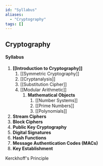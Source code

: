 ```yaml
---
id: "Syllabus"
aliases:
  - "Cryptography"
tags: []
---
```


## Cryptography

#### Syllabus
1. **[[Introduction to Cryptography]]**
    1. [[Symmetric Cryptography]]
    2. [[Cryptanalysis]]
    3. [[Substitution Cipher]]
    4. [[Modular Arithmetic]]
        1. **Mathematical Objects**
            1. [[Number Systems]]
            2. [[Prime Numbers]]
            3. [[Polynomials]]
1. **Stream Ciphers**
2. **Block Ciphers**
3. **Public Key Cryptography**
4. **Digital Signatures**
5. **Hash Functions**
6. **Message Authentication Codes (MACs)**
7. **Key Establishment**


Kerckhoff's Principle